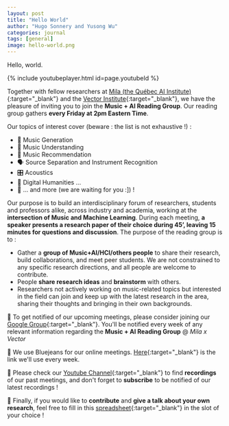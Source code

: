 ```yaml
---
layout: post
title: "Hello World"
author: "Hugo Sonnery and Yusong Wu"
categories: journal
tags: [general]
image: hello-world.png
---
```


Hello, world.

{% include youtubeplayer.html id=page.youtubeId %}

Together with fellow researchers at [Mila (the Québec AI Institute)](https://groups.google.com/g/music_reading_group){:target="_blank"} and the [Vector Institute](https://vectorinstitute.ai/){:target="_blank"}, we have the pleasure of inviting you to join the **Music + AI Reading Group**. Our reading group gathers **every Friday at 2pm Eastern Time**. 

Our topics of interest cover (beware : the list is not exhaustive !) :
* 🎹 Music Generation
* 🧠 Music Understanding
* 📇 Music Recommendation
* 🗣 Source Separation and Instrument Recognition
* 🎛 Acoustics
* 🗿 Digital Humanities ...
* 🙌 ... and more (we are waiting for you :]) !

Our purpose is to build an interdisciplinary forum of researchers, students and professors alike, across industry and academia, working at the **intersection of Music and Machine Learning**. During each meeting, **a speaker presents a research paper of their choice during 45’, leaving 15 minutes for questions and discussion**. The purpose of the reading group is to :
* Gather a **group of Music+AI/HCI/others people** to share their research, build collaborations, and meet peer students. We are not constrained to any specific research directions, and all people are welcome to contribute.
* People **share research ideas** and **brainstorm** with others.
* Researchers not actively working on music-related topics but interested in the field can join and keep up with the latest research in the area, sharing their thoughts and bringing in their own backgrounds.

👥 To get notified of our upcoming meetings, please consider joining our [Google Group](https://groups.google.com/g/music_reading_group){:target="_blank"}. You'll be notified every week of any relevant information regarding the **Music + AI Reading Group** @ *Mila x Vector*

📡 We use Bluejeans for our online meetings. [Here](https://bluejeans.com/293917810/2127){:target="_blank"} is the link we'll use every week.

🎥 Please check our [Youtube Channel](https://www.youtube.com/channel/UCdrzCFRsIFGw2fiItAk5_Og){:target="_blank"} to find **recordings** of our past meetings, and don't forget to **subscribe** to be notified of our latest recordings !

🙏 Finally, if you would like to **contribute** and **give a talk about your own research**, feel free to fill in this [spreadsheet](https://docs.google.com/spreadsheets/d/1skb83P8I30XHmjnmyEbPAboy3Lrtavt_jHrD-9Q5U44/edit?usp=sharing){:target="_blank"} in the slot of your choice !